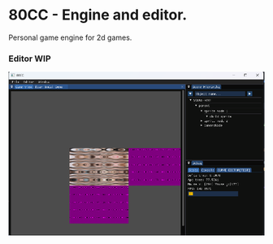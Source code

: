 # 80CC - Engine and editor.
Personal game engine for 2d games.

### Editor WIP
![editor-wip](https://github.com/54UL/80CC/blob/main/gallery/editor-wip-1.png)